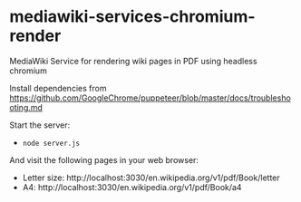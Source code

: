 # mediawiki-services-chromium-render

MediaWiki Service for rendering wiki pages in PDF using headless chromium

Install dependencies from
https://github.com/GoogleChrome/puppeteer/blob/master/docs/troubleshooting.md

Start the server:
* `node server.js`

And visit the following pages in your web browser:
* Letter size: http://localhost:3030/en.wikipedia.org/v1/pdf/Book/letter
* A4: http://localhost:3030/en.wikipedia.org/v1/pdf/Book/a4
